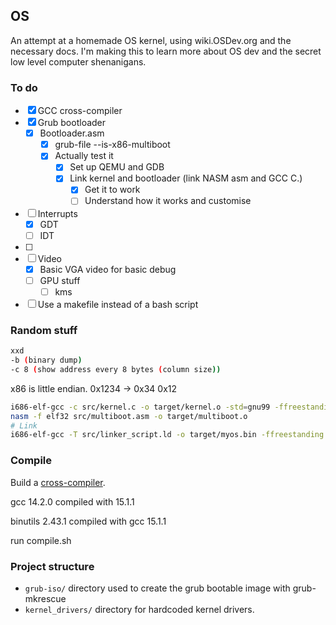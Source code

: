 ## OS

An attempt at a homemade OS kernel, using wiki.OSDev.org and the necessary docs. I'm making this to learn more about OS dev and the secret low level computer shenanigans.

### To do

- [x] GCC cross-compiler
- [x] Grub bootloader
  - [x] Bootloader.asm
    - [x] grub-file --is-x86-multiboot
    - [x] Actually test it
      - [x] Set up QEMU and GDB
      - [x] Link kernel and bootloader (link NASM asm and GCC C.)
        - [x] Get it to work
        - [ ] Understand how it works and customise
- [ ] Interrupts
  - [x] GDT
  - [ ] IDT
- [ ] 
- [ ] Video
  - [x] Basic VGA video for basic debug
  - [ ] GPU stuff
    - [ ] kms
- [ ] Use a makefile instead of a bash script

### Random stuff

```sh
xxd
-b (binary dump)
-c 8 (show address every 8 bytes (column size))
```
x86 is little endian. 0x1234 -> 0x34 0x12

```sh
i686-elf-gcc -c src/kernel.c -o target/kernel.o -std=gnu99 -ffreestanding -O2 -Wall -Wextra
nasm -f elf32 src/multiboot.asm -o target/multiboot.o
# Link
i686-elf-gcc -T src/linker_script.ld -o target/myos.bin -ffreestanding -O2 -nostdlib target/multiboot.o target/kernel.o -lgcc
```

### Compile

Build a [cross-compiler](https://wiki.osdev.org/GCC_Cross-Compiler).

gcc 14.2.0 compiled with 15.1.1

binutils 2.43.1 compiled with gcc 15.1.1

run compile.sh

### Project structure

- `grub-iso/` directory used to create the grub bootable image with grub-mkrescue
- `kernel_drivers/` directory for hardcoded kernel drivers.